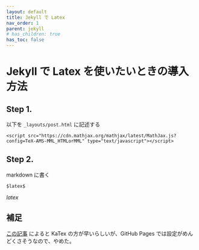 ```yaml
---
layout: default
title: Jekyll で Latex
nav_order: 1
parent: jekyll
# has_children: true
has_toc: false
---
```


# Jekyll で Latex を使いたいときの導入方法
## Step 1.
以下を `_layouts/post.html` に記述する
``` 
<script src="https://cdn.mathjax.org/mathjax/latest/MathJax.js?config=TeX-AMS-MML_HTMLorMML" type="text/javascript"></script>
```
## Step 2.
markdown に書く
```
$latex$
```
$latex$


## 補足
[この記事](https://tex2e.github.io/blog/latex/mathjax-to-katex) によると KaTex の方が早いらしいが、GitHub Pages では設定がめんどくさそうなので、やめた。
